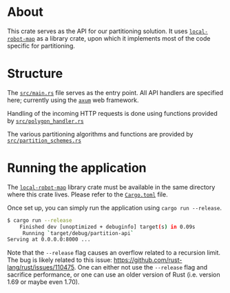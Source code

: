 # About

This crate serves as the API for our partitioning solution. It uses [`local-robot-map`][lrm] as a library crate, upon which it implements most of the code specific for partitioning.

# Structure

The [`src/main.rs`](./src/main.rs) file serves as the entry point. All API handlers are specified here; currently using the [`axum`](https://crates.io/crates/axum) web framework.

Handling of the incoming HTTP requests is done using functions provided by [`src/polygon_handler.rs`](./src/polygon_handler.rs)

The various partitioning algorithms and functions are provided by [`src/partition_schemes.rs`](./src/partition_schemes.rs)

# Running the application

The [`local-robot-map`][lrm] library crate must be available in the same directory where this crate lives. Please refer to the [`Cargo.toml`](./Cargo.toml) file.

Once set up, you can simply run the application using `cargo run --release`.

```bash
$ cargo run --release
    Finished dev [unoptimized + debuginfo] target(s) in 0.09s
     Running `target/debug/partition-api`
Serving at 0.0.0.0:8000 ...
```

Note that the `--release` flag causes an overflow related to a recursion limit. The bug is likely related to this issue: <https://github.com/rust-lang/rust/issues/110475>. One can either not use the `--release` flag and sacrifice performance, or one can use an older version of Rust (i.e. version 1.69 or maybe even 1.70).

[lrm]: https://github.com/ISM-Thesis-MultiRobot-Partitioning/local-robot-map
